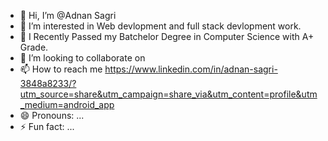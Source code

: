 - 👋 Hi, I’m @Adnan Sagri
- 👀 I’m interested in Web devlopment and full stack devlopment work.
- 🌱 I Recently Passed my Batchelor Degree in Computer Science with A+ Grade.
- 💞️ I’m looking to collaborate on 
- 📫 How to reach me https://www.linkedin.com/in/adnan-sagri-3848a8233/?utm_source=share&utm_campaign=share_via&utm_content=profile&utm_medium=android_app
- 😄 Pronouns: ...
- ⚡ Fun fact: ...

<!---
asagrii/asagrii is a ✨ special ✨ repository because its `README.md` (this file) appears on your GitHub profile.
You can click the Preview link to take a look at your changes.
--->
